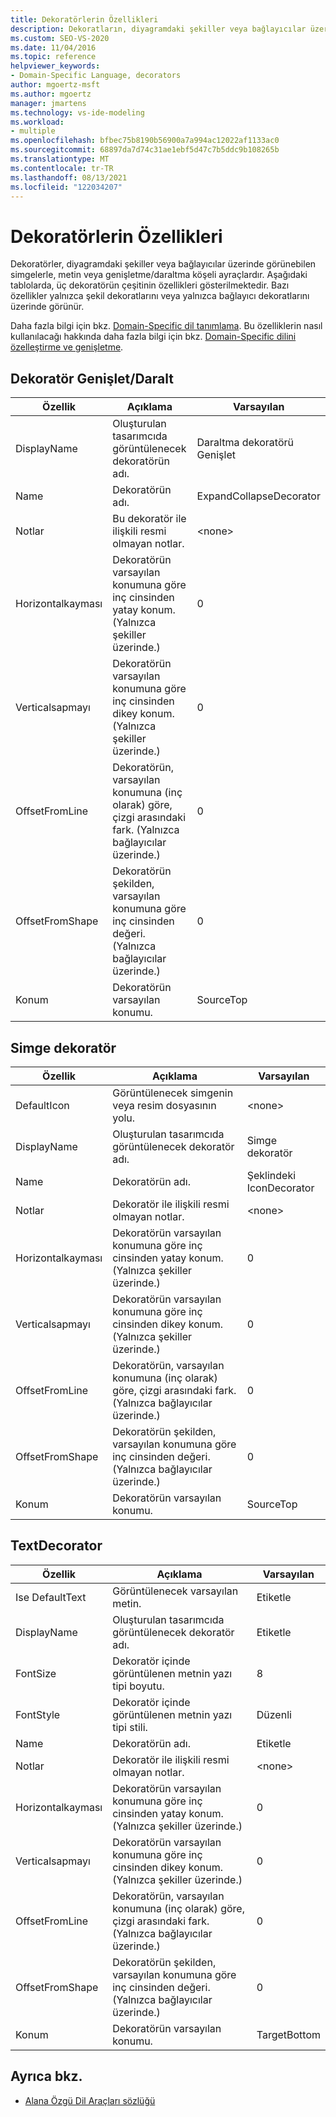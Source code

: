 ```yaml
---
title: Dekoratörlerin Özellikleri
description: Dekoratların, diyagramdaki şekiller veya bağlayıcılar üzerinde görünebilen simgeler, metin veya genişletme/daraltma köşeli çift ayraçları olduğunu öğrenin.
ms.custom: SEO-VS-2020
ms.date: 11/04/2016
ms.topic: reference
helpviewer_keywords:
- Domain-Specific Language, decorators
author: mgoertz-msft
ms.author: mgoertz
manager: jmartens
ms.technology: vs-ide-modeling
ms.workload:
- multiple
ms.openlocfilehash: bfbec75b8190b56900a7a994ac12022af1133ac0
ms.sourcegitcommit: 68897da7d74c31ae1ebf5d47c7b5ddc9b108265b
ms.translationtype: MT
ms.contentlocale: tr-TR
ms.lasthandoff: 08/13/2021
ms.locfileid: "122034207"
---
```

# <a name="properties-of-decorators"></a>Dekoratörlerin Özellikleri
Dekoratörler, diyagramdaki şekiller veya bağlayıcılar üzerinde görünebilen simgelerle, metin veya genişletme/daraltma köşeli ayraçlardır. Aşağıdaki tablolarda, üç dekoratörün çeşitinin özellikleri gösterilmektedir. Bazı özellikler yalnızca şekil dekoratlarını veya yalnızca bağlayıcı dekoratlarını üzerinde görünür.

 Daha fazla bilgi için bkz. [Domain-Specific dil tanımlama](../modeling/how-to-define-a-domain-specific-language.md). Bu özelliklerin nasıl kullanılacağı hakkında daha fazla bilgi için bkz. [Domain-Specific dilini özelleştirme ve genişletme](../modeling/customizing-and-extending-a-domain-specific-language.md).

## <a name="expandcollapse-decorator"></a>Dekoratör Genişlet/Daralt

|Özellik|Açıklama|Varsayılan|
|-|-|-|
|DisplayName|Oluşturulan tasarımcıda görüntülenecek dekoratörün adı.|Daraltma dekoratörü Genişlet|
|Name|Dekoratörün adı.|ExpandCollapseDecorator|
|Notlar|Bu dekoratör ile ilişkili resmi olmayan notlar.|\<none>|
|Horizontalkayması|Dekoratörün varsayılan konumuna göre inç cinsinden yatay konum. (Yalnızca şekiller üzerinde.)|0|
|Verticalsapmayı|Dekoratörün varsayılan konumuna göre inç cinsinden dikey konum. (Yalnızca şekiller üzerinde.)|0|
|OffsetFromLine|Dekoratörün, varsayılan konumuna (inç olarak) göre, çizgi arasındaki fark. (Yalnızca bağlayıcılar üzerinde.)|0|
|OffsetFromShape|Dekoratörün şekilden, varsayılan konumuna göre inç cinsinden değeri. (Yalnızca bağlayıcılar üzerinde.)|0|
|Konum|Dekoratörün varsayılan konumu.|SourceTop|

## <a name="icon-decorator"></a>Simge dekoratör

|Özellik|Açıklama|Varsayılan|
|-|-|-|
|DefaultIcon|Görüntülenecek simgenin veya resim dosyasının yolu.|\<none>|
|DisplayName|Oluşturulan tasarımcıda görüntülenecek dekoratör adı.|Simge dekoratör|
|Name|Dekoratörün adı.|Şeklindeki IconDecorator|
|Notlar|Dekoratör ile ilişkili resmi olmayan notlar.|\<none>|
|Horizontalkayması|Dekoratörün varsayılan konumuna göre inç cinsinden yatay konum. (Yalnızca şekiller üzerinde.)|0|
|Verticalsapmayı|Dekoratörün varsayılan konumuna göre inç cinsinden dikey konum. (Yalnızca şekiller üzerinde.)|0|
|OffsetFromLine|Dekoratörün, varsayılan konumuna (inç olarak) göre, çizgi arasındaki fark. (Yalnızca bağlayıcılar üzerinde.)|0|
|OffsetFromShape|Dekoratörün şekilden, varsayılan konumuna göre inç cinsinden değeri. (Yalnızca bağlayıcılar üzerinde.)|0|
|Konum|Dekoratörün varsayılan konumu.|SourceTop|

## <a name="textdecorator"></a>TextDecorator

|Özellik|Açıklama|Varsayılan|
|-|-|-|
|Ise DefaultText|Görüntülenecek varsayılan metin.|Etiketle|
|DisplayName|Oluşturulan tasarımcıda görüntülenecek dekoratör adı.|Etiketle|
|FontSize|Dekoratör içinde görüntülenen metnin yazı tipi boyutu.|8|
|FontStyle|Dekoratör içinde görüntülenen metnin yazı tipi stili.|Düzenli|
|Name|Dekoratörün adı.|Etiketle|
|Notlar|Dekoratör ile ilişkili resmi olmayan notlar.|\<none>|
|Horizontalkayması|Dekoratörün varsayılan konumuna göre inç cinsinden yatay konum. (Yalnızca şekiller üzerinde.)|0|
|Verticalsapmayı|Dekoratörün varsayılan konumuna göre inç cinsinden dikey konum. (Yalnızca şekiller üzerinde.)|0|
|OffsetFromLine|Dekoratörün, varsayılan konumuna (inç olarak) göre, çizgi arasındaki fark. (Yalnızca bağlayıcılar üzerinde.)|0|
|OffsetFromShape|Dekoratörün şekilden, varsayılan konumuna göre inç cinsinden değeri. (Yalnızca bağlayıcılar üzerinde.)|0|
|Konum|Dekoratörün varsayılan konumu.|TargetBottom|

## <a name="see-also"></a>Ayrıca bkz.

- [Alana Özgü Dil Araçları sözlüğü](/previous-versions/bb126564(v=vs.100))